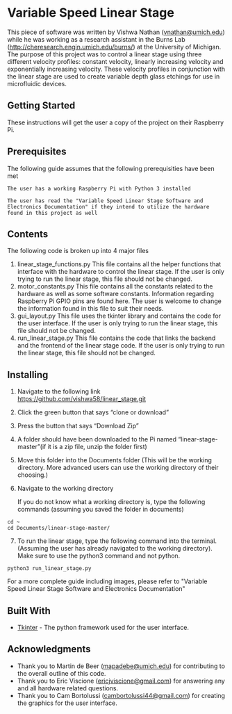 # Variable Speed Linear Stage

This piece of software was written by Vishwa Nathan (vnathan@umich.edu) while he was working as a research assistant in the Burns Lab (http://cheresearch.engin.umich.edu/burns/) at the University of Michigan. The purpose of this project was to control a linear stage using three different velocity profiles: constant velocity, linearly increasing velocity and exponentially increasing velocity. These velocity profiles in conjunction with the linear stage are used to create variable depth glass etchings for use in microfluidic devices.

## Getting Started

These instructions will get the user a copy of the project on their Raspberry Pi.

## Prerequisites
The following guide assumes that the following prerequisities have been met

```
The user has a working Raspberry Pi with Python 3 installed

The user has read the "Variable Speed Linear Stage Software and Electronics Documentation" if they intend to utilize the hardware found in this project as well

```
## Contents

The following code is broken up into 4 major files
1. linear_stage_functions.py 
    This file contains all the helper functions that interface with the hardware to control the linear stage. If the user is only trying to run the linear stage, this file should not be changed.
2. motor_constants.py
    This file contains all the constants related to the hardware as well as some software constants. Information regarding Raspberry Pi GPIO pins are          found here. The user is welcome to change the information found in this file to suit their needs.
3. gui_layout.py
    This file uses the tkinter library and contains the code for the user interface. If the user is only trying to run the linear stage, this file should not    be changed.
4. run_linear_stage.py
    This file contains the code that links the backend and the frontend of the linear stage code. If the user is only trying to run the linear stage, this file should not be changed.

## Installing


1. Navigate to the following link
    https://github.com/vishwa58/linear_stage.git
2. Click the green button that says “clone or download”
3. Press the button that says “Download Zip”
4. A folder should have been downloaded to the Pi named “linear-stage-master”(if it is a zip file, unzip the folder first)
5. Move this folder into the Documents folder (This will be the working directory. More advanced users can use the working directory of their choosing.)
6. Navigate to the working directory 

    If you do not know what a working directory is, type the following commands (assuming you saved the folder in documents)

```
cd ~
cd Documents/linear-stage-master/
```
7. To run the linear stage, type the following command into the terminal. (Assuming the user has already navigated to the working directory). Make sure to use the python3 command and not python.

```
python3 run_linear_stage.py

```

For a more complete guide including images, please refer to "Variable Speed Linear Stage Software and Electronics Documentation" 







## Built With

* [Tkinter](https://docs.python.org/3/library/tkinter.html) - The python framework used for the user interface.

## Acknowledgments

* Thank you to Martin de Beer (mapadebe@umich.edu) for contributing to the overall outline of this code.
* Thank you to Eric Viscione (ericjviscione@gmail.com) for answering any and all hardware related questions.
* Thank you to Cam Bortolussi (cambortolussi44@gmail.com) for creating the graphics for the user interface.


